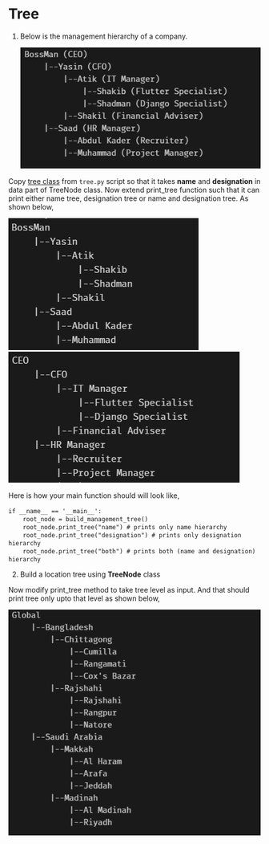 # Tree

1. Below is the management hierarchy of a company.

   ![ss](names-ranks.png)

Copy [tree class](https://github.com/Rakib/data-structure-and-algorithm/blob/master/data-structures/tree/tree.py) from `tree.py` script so that it takes **name** and **designation** in data part of TreeNode class.
Now extend print_tree function such that it can print either name tree, designation tree or name and designation tree. As shown below,

![](names.png)
![](ranks.png)

Here is how your main function should will look like,

```
if __name__ == '__main__':
    root_node = build_management_tree()
    root_node.print_tree("name") # prints only name hierarchy
    root_node.print_tree("designation") # prints only designation hierarchy
    root_node.print_tree("both") # prints both (name and designation) hierarchy
```

2. Build a location tree using **TreeNode** class

Now modify print_tree method to take tree level as input. And that should print tree only upto that level as shown below,

![](locations.png)
